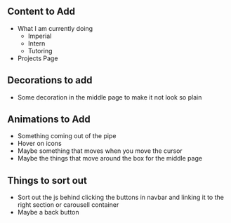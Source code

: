 ## Content to Add
- What I am currently doing
    - Imperial
    - Intern
    - Tutoring
- Projects Page

## Decorations to add
- Some decoration in the middle page to make it not look so plain

## Animations to Add
- Something coming out of the pipe
- Hover on icons
- Maybe something that moves when you move the cursor
- Maybe the things that move around the box for the middle page

## Things to sort out
- Sort out the js behind clicking the buttons in navbar and linking it to the right section or carousell container
- Maybe a back button
